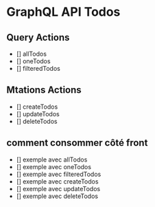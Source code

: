 # GraphQL API Todos

## Query Actions 
- [] allTodos
- [] oneTodos
- [] filteredTodos


## Mtations Actions

- [] createTodos
- [] updateTodos
- [] deleteTodos

## comment consommer côté front
- [] exemple avec allTodos
- [] exemple avec oneTodos
- [] exemple avec filteredTodos
- [] exemple avec createTodos
- [] exemple avec updateTodos
- [] exemple avec deleteTodos